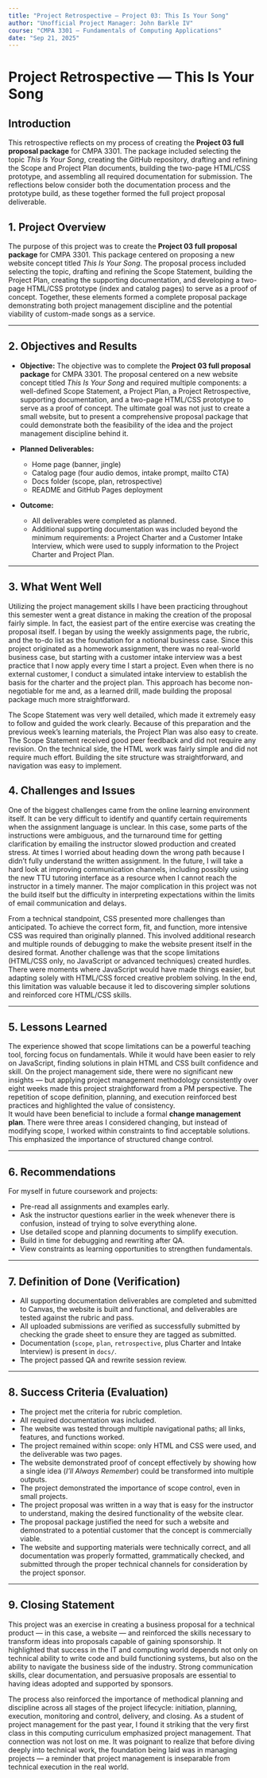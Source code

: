 ```yaml
---
title: "Project Retrospective — Project 03: This Is Your Song"
author: "Unofficial Project Manager: John Barkle IV"
course: "CMPA 3301 — Fundamentals of Computing Applications"
date: "Sep 21, 2025"
---
```


# Project Retrospective — This Is Your Song

## Introduction
This retrospective reflects on my process of creating the **Project 03 full proposal package** for CMPA 3301. 
The package included selecting the topic *This Is Your Song*, creating the GitHub repository, drafting and refining 
the Scope and Project Plan documents, building the two-page HTML/CSS prototype, and assembling all required documentation for submission. The reflections below consider both the documentation process and the prototype build, as these together formed the full project proposal deliverable.


## 1. Project Overview
The purpose of this project was to create the **Project 03 full proposal package** for CMPA 3301. 
This package centered on proposing a new website concept titled *This Is Your Song*. 
The proposal process included selecting the topic, drafting and refining the Scope Statement, 
building the Project Plan, creating the supporting documentation, and developing a two-page HTML/CSS prototype 
(index and catalog pages) to serve as a proof of concept. Together, these elements formed a complete proposal package 
demonstrating both project management discipline and the potential viability of custom-made songs as a service.

---
## 2. Objectives and Results
- **Objective:** The objective was to complete the **Project 03 full proposal package** for CMPA 3301. 
The proposal centered on a new website concept titled *This Is Your Song* and required multiple components: 
a well-defined Scope Statement, a Project Plan, a Project Retrospective, supporting documentation, 
and a two-page HTML/CSS prototype to serve as a proof of concept. 
The ultimate goal was not just to create a small website, but to present a comprehensive proposal package 
that could demonstrate both the feasibility of the idea and the project management discipline behind it.  

- **Planned Deliverables:**  
  - Home page (banner, jingle)  
  - Catalog page (four audio demos, intake prompt, mailto CTA)  
  - Docs folder (scope, plan, retrospective)  
  - README and GitHub Pages deployment  

- **Outcome:**  
  - All deliverables were completed as planned.  
  - Additional supporting documentation was included beyond the minimum requirements: 
    a Project Charter and a Customer Intake Interview, which were used to supply information 
    to the Project Charter and Project Plan.  

---

## 3. What Went Well
Utilizing the project management skills I have been practicing throughout this semester went a great distance in making the creation of the proposal fairly simple. In fact, the easiest part of the entire exercise was creating the proposal itself. I began by using the weekly assignments page, the rubric, and the to-do list as the foundation for a notional business case. Since this project originated as a homework assignment, there was no real-world business case, but starting with a customer intake interview was a best practice that I now apply every time I start a project. Even when there is no external customer, I conduct a simulated intake interview to establish the basis for the charter and the project plan. This approach has become non-negotiable for me and, as a learned drill, made building the proposal package much more straightforward. 

The Scope Statement was very well detailed, which made it extremely easy to follow and guided the work clearly. Because of this preparation and the previous week’s learning materials, the Project Plan was also easy to create. The Scope Statement received good peer feedback and did not require any revision. On the technical side, the HTML work was fairly simple and did not require much effort. Building the site structure was straightforward, and navigation was easy to implement.

## 4. Challenges and Issues
One of the biggest challenges came from the online learning environment itself. It can be very difficult to identify and quantify certain requirements when the assignment language is unclear. In this case, some parts of the instructions were ambiguous, and the turnaround time for getting clarification by emailing the instructor slowed production and created stress. At times I worried about heading down the wrong path because I didn’t fully understand the written assignment. In the future, I will take a hard look at improving communication channels, including possibly using the new TTU tutoring interface as a resource when I cannot reach the instructor in a timely manner. The major complication in this project was not the build itself but the difficulty in interpreting expectations within the limits of email communication and delays.

From a technical standpoint, CSS presented more challenges than anticipated. To achieve the correct form, fit, and function, more intensive CSS was required than originally planned. This involved additional research and multiple rounds of debugging to make the website present itself in the desired format. Another challenge was that the scope limitations (HTML/CSS only, no JavaScript or advanced techniques) created hurdles. There were moments where JavaScript would have made things easier, but adapting solely with HTML/CSS forced creative problem solving. In the end, this limitation was valuable because it led to discovering simpler solutions and reinforced core HTML/CSS skills.


---

## 5. Lessons Learned
The experience showed that scope limitations can be a powerful teaching tool, forcing focus on fundamentals. While it would have been easier to rely on JavaScript, finding solutions in plain HTML and CSS built confidence and skill. On the project management side, there were no significant new insights — but applying project management methodology consistently over eight weeks made this project straightforward from a PM perspective. The repetition of scope definition, planning, and execution reinforced best practices and highlighted the value of consistency.  
It would have been beneficial to include a formal **change management plan**. There were three areas I considered changing, but instead of modifying scope, I worked within constraints to find acceptable solutions. This emphasized the importance of structured change control.

---

## 6. Recommendations
For myself in future coursework and projects:  
- Pre-read all assignments and examples early.  
- Ask the instructor questions earlier in the week whenever there is confusion, instead of trying to solve everything alone.  
- Use detailed scope and planning documents to simplify execution.  
- Build in time for debugging and rewriting after QA.  
- View constraints as learning opportunities to strengthen fundamentals.  

---

## 7. Definition of Done (Verification)
- All supporting documentation deliverables are completed and submitted to Canvas, the website is built and functional, and deliverables are tested against the rubric and pass.  
- All uploaded submissions are verified as successfully submitted by checking the grade sheet to ensure they are tagged as submitted.  
- Documentation (`scope`, `plan`, `retrospective`, plus Charter and Intake Interview) is present in `docs/`.  
- The project passed QA and rewrite session review.  


---
## 8. Success Criteria (Evaluation)
- The project met the criteria for rubric completion.  
- All required documentation was included.  
- The website was tested through multiple navigational paths; all links, features, and functions worked.  
- The project remained within scope: only HTML and CSS were used, and the deliverable was two pages.  
- The website demonstrated proof of concept effectively by showing how a single idea (*I’ll Always Remember*) could be transformed into multiple outputs.  
- The project demonstrated the importance of scope control, even in small projects.  
- The project proposal was written in a way that is easy for the instructor to understand, making the desired functionality of the website clear.  
- The proposal package justified the need for such a website and demonstrated to a potential customer that the concept is commercially viable.  
- The website and supporting materials were technically correct, and all documentation was properly formatted, grammatically checked, and submitted through the proper technical channels for consideration by the project sponsor.  

---
## 9. Closing Statement
This project was an exercise in creating a business proposal for a technical product — in this case, a website — and reinforced the skills necessary to transform ideas into proposals capable of gaining sponsorship. It highlighted that success in the IT and computing world depends not only on technical ability to write code and build functioning systems, but also on the ability to navigate the business side of the industry. Strong communication skills, clear documentation, and persuasive proposals are essential to having ideas adopted and supported by sponsors.  

The process also reinforced the importance of methodical planning and discipline across all stages of the project lifecycle: initiation, planning, execution, monitoring and control, delivery, and closing. As a student of project management for the past year, I found it striking that the very first class in this computing curriculum emphasized project management. That connection was not lost on me. It was poignant to realize that before diving deeply into technical work, the foundation being laid was in managing projects — a reminder that project management is inseparable from technical execution in the real world.

